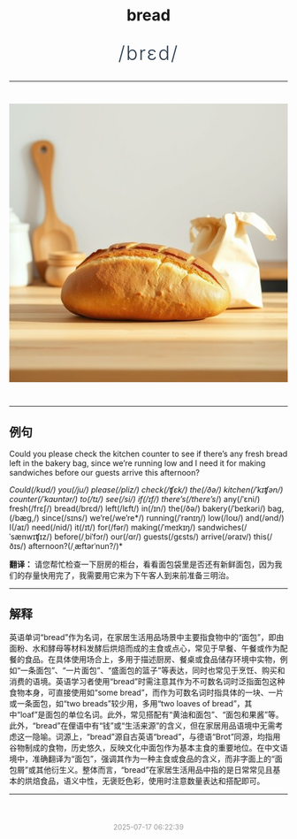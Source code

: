 <div align="center">

# bread

<div style="margin: 30px 0;">
<h1 style="font-size: 2.5em; font-weight: 300; letter-spacing: 2px; margin: 0; color: #2c3e50;">
/brɛd/
</h1>
</div>

</div>

---

<div align="center" style="margin: 40px 0;">

![bread](images/bread.png)

</div>

---

## 例句

Could you please check the kitchen counter to see if there’s any fresh bread left in the bakery bag, since we’re running low and I need it for making sandwiches before our guests arrive this afternoon?

*Could(/kʊd/) you(/ju/) please(/pliz/) check(/ʧɛk/) the(/ðə/) kitchen(/ˈkɪʧən/) counter(/ˈkaʊntər/) to(/tɪ/) see(/si/) if(/ɪf/) there’s(/there’s*/) any(/ˈɛni/) fresh(/frɛʃ/) bread(/brɛd/) left(/lɛft/) in(/ɪn/) the(/ðə/) bakery(/ˈbeɪkəri/) bag,(/bæg,/) since(/sɪns/) we’re(/we’re*/) running(/ˈrənɪŋ/) low(/loʊ/) and(/ənd/) I(/aɪ/) need(/nid/) it(/ɪt/) for(/fər/) making(/ˈmeɪkɪŋ/) sandwiches(/ˈsænwɪʧɪz/) before(/ˌbiˈfɔr/) our(/ɑr/) guests(/gɛsts/) arrive(/əraɪv/) this(/ðɪs/) afternoon?(/ˌæftərˈnun?/)*

**翻译：** 请您帮忙检查一下厨房的柜台，看看面包袋里是否还有新鲜面包，因为我们的存量快用完了，我需要用它来为下午客人到来前准备三明治。

---

## 解释

英语单词“bread”作为名词，在家居生活用品场景中主要指食物中的“面包”，即由面粉、水和酵母等材料发酵后烘焙而成的主食或点心，常见于早餐、午餐或作为配餐的食品。在具体使用场合上，多用于描述厨房、餐桌或食品储存环境中实物，例如“一条面包”、“一片面包”、“盛面包的篮子”等表达，同时也常见于烹饪、购买和消费的语境。英语学习者使用“bread”时需注意其作为不可数名词时泛指面包这种食物本身，可直接使用如“some bread”，而作为可数名词时指具体的一块、一片或一条面包，如“two breads”较少用，多用“two loaves of bread”，其中“loaf”是面包的单位名词。此外，常见搭配有“黄油和面包”、“面包和果酱”等。此外，“bread”在俚语中有“钱”或“生活来源”的含义，但在家居用品语境中无需考虑这一隐喻。词源上，“bread”源自古英语“bread”，与德语“Brot”同源，均指用谷物制成的食物，历史悠久，反映文化中面包作为基本主食的重要地位。在中文语境中，准确翻译为“面包”，强调其作为一种主食或食品的含义，而非字面上的“面包屑”或其他衍生义。整体而言，“bread”在家居生活用品中指的是日常常见且基本的烘焙食品，语义中性，无褒贬色彩，使用时注意数量表达和搭配即可。


---

<div align="center" style="margin-top: 50px;">
<small style="color: #999; font-size: 0.9em;">2025-07-17 06:22:39</small>
</div>
